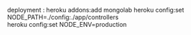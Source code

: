 deployment : 
	heroku addons:add mongolab
    heroku config:set NODE_PATH=./config:./app/controllers    
    heroku config:set NODE_ENV=production

